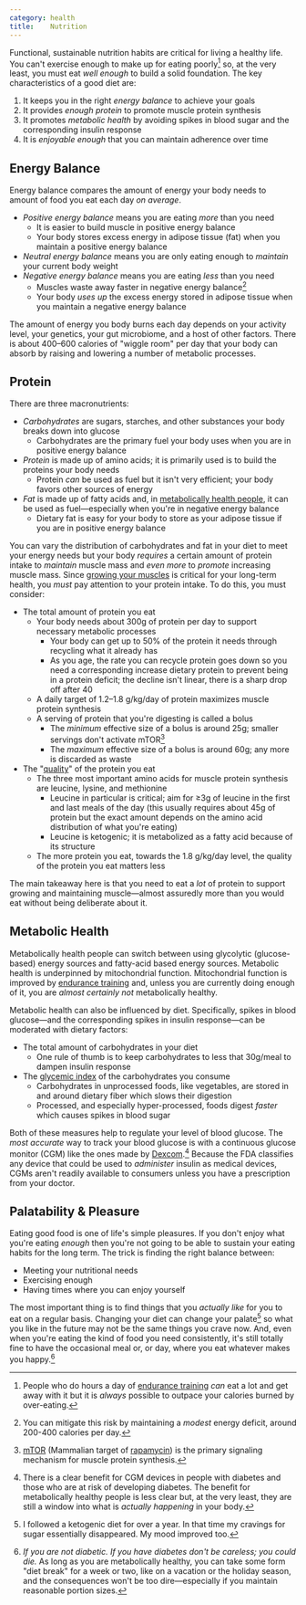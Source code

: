 ```yaml
---
category: health
title:    Nutrition
---
```


Functional, sustainable nutrition habits are critical for living a healthy life.
You can't exercise enough to make up for eating poorly[^1] so, at the very least, you must eat _well enough_ to build a solid foundation.
The key characteristics of a good diet are:

1. It keeps you in the right _energy balance_ to achieve your goals
2. It provides _enough protein_ to promote muscle protein synthesis
3. It promotes _metabolic health_ by avoiding spikes in blood sugar and the corresponding insulin response
4. It is _enjoyable enough_ that you can maintain adherence over time

## Energy Balance

Energy balance compares the amount of energy your body needs to amount of food you eat each day _on average_.

- _Positive energy balance_ means you are eating _more_ than you need
    - It is easier to build muscle in positive energy balance
    - Your body stores excess energy in adipose tissue (fat) when you maintain a positive energy balance
- _Neutral energy balance_ means you are only eating enough to _maintain_ your current body weight
- _Negative energy balance_ means you are eating _less_ than you need
    - Muscles waste away faster in negative energy balance[^2]
    - Your body _uses up_ the excess energy stored in adipose tissue when you maintain a negative energy balance

The amount of energy you body burns each day depends on your activity level, your genetics, your gut microbiome, and a host of other factors.
There is about 400–600 calories of "wiggle room" per day that your body can absorb by raising and lowering a number of metabolic processes.

## Protein

There are three macronutrients:

- _Carbohydrates_ are sugars, starches, and other substances your body breaks down into glucose
    - Carbohydrates are the primary fuel your body uses when you are in positive energy balance
- _Protein_ is made up of amino acids; it is primarily used is to build the proteins your body needs
    - Protein _can_ be used as fuel but it isn't very efficient; your body favors other sources of energy
- _Fat_ is made up of fatty acids and, in [metabolically health people][1], it can be used as fuel—especially when you're in negative energy balance
    - Dietary fat is easy for your body to store as your adipose tissue if you are in positive energy balance

You can vary the distribution of carbohydrates and fat in your diet to meet your energy needs but your body _requires_ a certain amount of protein intake to _maintain_ muscle mass and _even more_ to _promote_ increasing muscle mass.
Since [growing your muscles][2] is critical for your long-term health, you _must_ pay attention to your protein intake.
To do this, you must consider:

- The total amount of protein you eat
    - Your body needs about 300g of protein per day to support necessary metabolic processes
        - Your body can get up to 50% of the protein it needs through recycling what it already has
        - As you age, the rate you can recycle protein goes down so you need a corresponding increase dietary protein to prevent being in a protein deficit; the decline isn't linear, there is a sharp drop off after 40
    - A daily target of 1.2–1.8 g/kg/day of protein maximizes muscle protein synthesis
    - A serving of protein that you're digesting is called a bolus
        - The _minimum_ effective size of a bolus is around 25g; smaller servings don't activate mTOR[^3]
        - The _maximum_ effective size of a bolus is around 60g; any more is discarded as waste
- The "[quality][3]" of the protein you eat
    - The three most important amino acids for muscle protein synthesis are leucine, lysine, and methionine
        - Leucine in particular is critical; aim for ≥3g of leucine in the first and last meals of the day (this usually requires about 45g of protein but the exact amount depends on the amino acid distribution of what you're eating)
        - Leucine is ketogenic; it is metabolized as a fatty acid because of its structure
    - The more protein you eat, towards the 1.8 g/kg/day level, the quality of the protein you eat matters less

The main takeaway here is that you need to eat a _lot_ of protein to support growing and maintaining muscle—almost assuredly more than you would eat without being deliberate about it.

## Metabolic Health

Metabolically health people can switch between using glycolytic (glucose-based) energy sources and fatty-acid based energy sources.
Metabolic health is underpinned by mitochondrial function.
Mitochondrial function is improved by [endurance training][4] and, unless you are currently doing enough of it, you are _almost certainly not_ metabolically healthy.

Metabolic health can also be influenced by diet.
Specifically, spikes in blood glucose—and the corresponding spikes in insulin response—can be moderated with dietary factors:

- The total amount of carbohydrates in your diet
    - One rule of thumb is to keep carbohydrates to less that 30g/meal to dampen insulin response
- The [glycemic index][5] of the carbohydrates you consume
    - Carbohydrates in unprocessed foods, like vegetables, are stored in and around dietary fiber which slows their digestion
    - Processed, and especially hyper-processed, foods digest _faster_ which causes spikes in blood sugar

Both of these measures help to regulate your level of blood glucose.
The _most accurate_ way to track your blood glucose is with a continuous glucose monitor (CGM) like the ones made by [Dexcom][6].[^4]
Because the FDA classifies any device that could be used to _administer_ insulin as medical devices, CGMs aren't readily available to consumers unless you have a prescription from your doctor.

## Palatability & Pleasure

Eating good food is one of life's simple pleasures.
If you don't enjoy what you're eating _enough_ then you're not going to be able to sustain your eating habits for the long term.
The trick is finding the right balance between:

- Meeting your nutritional needs
- Exercising enough
- Having times where you can enjoy yourself

The most important thing is to find things that you _actually like_ for you to eat on a regular basis.
Changing your diet can change your palate[^5] so what you like in the future may not be the same things you crave now.
And, even when you're eating the kind of food you need consistently, it's still totally fine to have the occasional meal or, or day, where you eat whatever makes you happy.[^6]

[^1]: People who do hours a day of [endurance training][4] _can_ eat a lot and get away with it but it is _always_ possible to outpace your calories burned by over-eating.
[^2]: You can mitigate this risk by maintaining a _modest_ energy deficit, around 200-400 calories per day.
[^3]: [mTOR][7] (Mammalian target of [rapamycin][8]) is the primary signaling mechanism for muscle protein synthesis.
[^4]: There is a clear benefit for CGM devices in people with diabetes and those who are at risk of developing diabetes. The benefit for metabolically healthy people is less clear but, at the very least, they are still a window into what is _actually happening_ in your body.
[^5]: I followed a ketogenic diet for over a year. In that time my cravings for sugar essentially disappeared. My mood improved too.
[^6]: _If you are not diabetic. If you have diabetes don't be careless; you could die._ As long as you are metabolically healthy, you can take some form "diet break" for a week or two, like on a vacation or the holiday season, and the consequences won't be too dire—especially if you maintain reasonable portion sizes.

[1]: /codex/nutiriton/#metabolic-health
[2]: /codex/strengh-training/
[3]: https://en.wikipedia.org/wiki/Protein_quality
[4]: /codex/endurance-training/
[5]: https://en.wikipedia.org/wiki/Glycemic_index
[6]: https://www.dexcom.com/en-us
[7]: https://en.wikipedia.org/wiki/MTOR
[8]: https://en.wikipedia.org/wiki/Sirolimus
